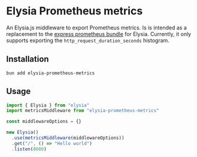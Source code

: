 # Elysia Prometheus metrics

An Elysia.js middleware to export Prometheus metrics. Is is intended as a replacement to the [express prometheus bundle](https://www.npmjs.com/package/express-prom-bundle) for Elysia. Currently, it only supports exporting the `http_request_duration_seconds` histogram.

## Installation

```
bun add elysia-prometheus-metrics
```

## Usage

```typescript
import { Elysia } from "elysia"
import metricsMiddleware from "elysia-prometheus-metrics"

const middlewareOptions = {}

new Elysia()
  .use(metricsMiddleware(middlewareOptions))
  .get("/", () => "Hello world")
  .listen(8080)
```
